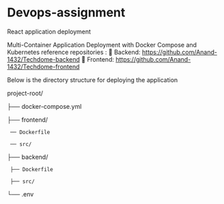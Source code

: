 # Devops-assignment
React application deployment

Multi-Container Application Deployment with Docker Compose and Kubernetes
reference repositories :
 Backend: https://github.com/Anand-1432/Techdome-backend
 Frontend: https://github.com/Anand-1432/Techdome-frontend

Below is the directory structure for deploying the application

project-root/

├── docker-compose.yml

├── frontend/

     ── Dockerfile

     ── src/


├── backend/

     ├── Dockerfile

     ├── src/

└── .env

